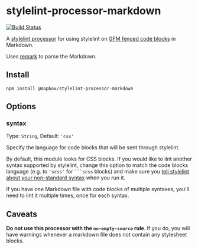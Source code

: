 # stylelint-processor-markdown

[![Build Status](https://travis-ci.org/mapbox/stylelint-processor-markdown.svg?branch=master)](https://travis-ci.org/mapbox/stylelint-processor-markdown)

A [stylelint processor](http://stylelint.io/user-guide/configuration/#processors) for using stylelint on [GFM fenced code blocks](https://help.github.com/articles/creating-and-highlighting-code-blocks/) in Markdown.

Uses [remark](https://github.com/wooorm/remark) to parse the Markdown.

## Install

```
npm install @mapbox/stylelint-processor-markdown
```

## Options

### syntax

Type: `String`, Default: `'css'`

Specify the language for code blocks that will be sent through stylelint.

By default, this module looks for CSS blocks. If you would like to lint another syntax supported by stylelint, change this option to match the code blocks language (e.g. to `'scss'` for <code>```scss</code> blocks) and make sure you [tell stylelint about your non-standard syntax](http://stylelint.io/user-guide/css-processors/) when you run it.

If you have one Markdown file with code blocks of multiple syntaxes, you'll need to lint it multiple times, once for each syntax.

## Caveats

**Do not use this processor with the `no-empty-source` rule**. If you do, you will have warnings whenever a markdown file does not contain any stylesheet blocks.

